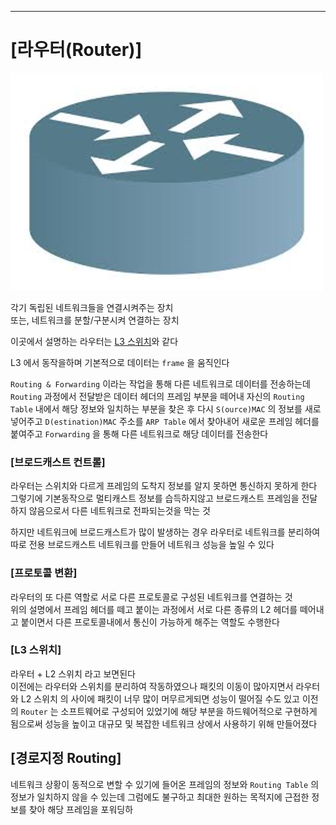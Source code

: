 

---

# [라우터(Router)]

![router](자료/router.png)

각기 독립된 네트워크들을 연결시켜주는 장치   
또는, 네트워크를 분할/구분시켜 연결하는 장치   

이곳에서 설명하는 라우터는 [L3 스위치](#l3-스위치)와 같다   

L3 에서 동작을하며 기본적으로 데이터는 `frame` 을 움직인다   

`Routing & Forwarding` 이라는 작업을 통해 다른 네트워크로 데이터를 전송하는데 `Routing` 과정에서 전달받은 데이터 헤더의 프레임 부분을 떼어내 자신의 `Routing Table` 내에서 해당 정보와 일치하는 부분을 찾은 후 다시 `S(ource)MAC` 의 정보를 새로 넣어주고 `D(estination)MAC` 주소를 `ARP Table` 에서 찾아내어 새로운 프레임 헤더를 붙여주고 `Forwarding` 을 통해 다른 네트워크로 해당 데이터를 전송한다      

### [브로드캐스트 컨트롤]

라우터는 스위치와 다르게 프레임의 도착지 정보를 알지 못하면 통신하지 못하게 한다   
그렇기에 기본동작으로 멀티캐스트 정보를 습득하지않고 브로드캐스트 프레임을 전달하지 않음으로서 다른 네트워크로 전파되는것을 막는 것   

하지만 네트워크에 브로드캐스트가 많이 발생하는 경우 라우터로 네트워크를 분리하여 따로 전용 브로드캐스트 네트워크를 만들어 네트워크 성능을 높일 수 있다   

### [프로토콜 변환]

라우터의 또 다른 역할로 서로 다른 프로토콜로 구성된 네트워크를 연결하는 것   
위의 설명에서 프레임 헤더를 떼고 붙이는 과정에서 서로 다른 종류의 L2 헤더를 떼어내고 붙이면서 다른 프로토콜내에서 통신이 가능하게 해주는 역할도 수행한다   

### [L3 스위치]

라우터 + L2 스위치 라고 보면된다   
이전에는 라우터와 스위치를 분리하여 작동하였으나 패킷의 이동이 많아지면서 라우터와 L2 스위치 의 사이에 패킷이 너무 많이 머무르게되면 성능이 떨어질 수도 있고 이전의 `Router` 는 소프트웨어로 구성되어 있었기에 해당 부분을 하드웨어적으로 구현하게 됨으로써 성능을 높이고 대규모 및 복잡한 네트워크 상에서 사용하기 위해 만들어졌다   

## [경로지정 Routing]

네트워크 상황이 동적으로 변할 수 있기에 들어온 프레임의 정보와 `Routing Table` 의 정보가 일치하지 않을 수 있는데 그럼에도 불구하고 최대한 원하는 목적지에 근접한 정보를 찾아 해당 프레임을 포워딩하


